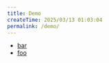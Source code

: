 ```yaml
---
title: Demo
createTime: 2025/03/13 01:03:04
permalink: /demo/
---
```


- [bar](./bar.md)
- [foo](./foo.md)
